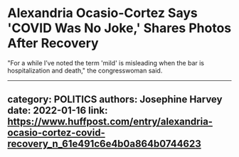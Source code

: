# Alexandria Ocasio-Cortez Says 'COVID Was No Joke,' Shares Photos After Recovery

"For a while I’ve noted the term 'mild' is misleading when the bar is hospitalization and death," the congresswoman said.

---
category: POLITICS
authors: Josephine Harvey
date: 2022-01-16
link: https://www.huffpost.com/entry/alexandria-ocasio-cortez-covid-recovery_n_61e491c6e4b0a864b0744623
---
